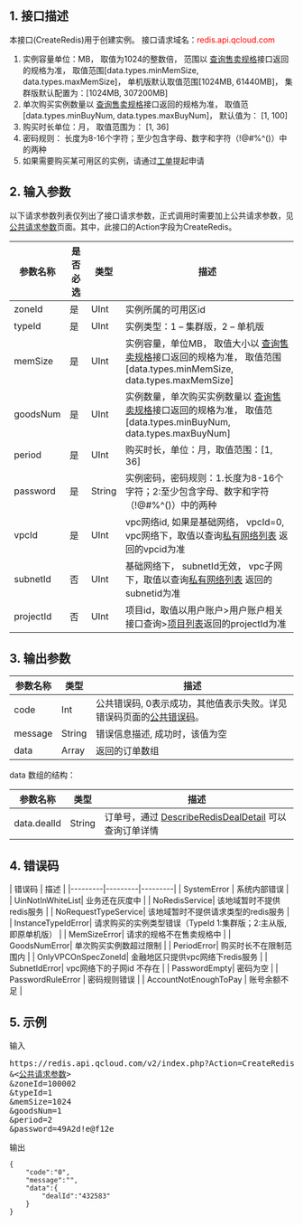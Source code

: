 ## 1. 接口描述
本接口(CreateRedis)用于创建实例。
接口请求域名：<font style='color:red'>redis.api.qcloud.com </font>

1) 实例容量单位：MB， 取值为1024的整数倍， 范围以 [查询售卖规格](http://www.qcloud.com/doc/api/260/4974)接口返回的规格为准， 取值范围[data.types.minMemSize, data.types.maxMemSize]， 单机版默认取值范围[1024MB, 61440MB]， 集群版默认配置为：[1024MB, 307200MB]
2) 单次购买实例数量以 [查询售卖规格](http://www.qcloud.com/doc/api/260/4974)接口返回的规格为准， 取值范[data.types.minBuyNum, data.types.maxBuyNum]， 默认值为： [1, 100]
3) 购买时长单位：月， 取值范围为： [1, 36]
4) 密码规则： 长度为8-16个字符；至少包含字母、数字和字符（!@#%^()）中的两种
5) 如果需要购买某可用区的实例，请通过[工单](https://console.qcloud.com/workorder/create?level1_id=10&level2_id=103&level1_name=%E6%95%B0%E6%8D%AE%E5%BA%93&level2_name=%E4%BA%91%E5%AD%98%E5%82%A8Redis%20CRS)提起申请


## 2. 输入参数
以下请求参数列表仅列出了接口请求参数，正式调用时需要加上公共请求参数，见<a href='/doc/api/260/1753' title='公共请求参数'>公共请求参数</a>页面。其中，此接口的Action字段为CreateRedis。

| 参数名称 | 是否必选  | 类型 | 描述 |
|---------|---------|---------|---------|
| zoneId | 是 | UInt | 实例所属的可用区id |
| typeId | 是 | UInt | 实例类型：1 – 集群版，2 – 单机版 |
| memSize | 是 | UInt | 实例容量，单位MB， 取值大小以 [查询售卖规格](http://www.qcloud.com/doc/api/260/4974)接口返回的规格为准， 取值范围[data.types.minMemSize, data.types.maxMemSize] |
| goodsNum | 是 | UInt | 实例数量，单次购买实例数量以 [查询售卖规格](http://www.qcloud.com/doc/api/260/4974)接口返回的规格为准， 取值范[data.types.minBuyNum, data.types.maxBuyNum]|
| period | 是 | UInt | 购买时长，单位：月，取值范围：[1, 36]|
| password | 是 | String | 实例密码，密码规则：1.长度为8-16个字符；2:至少包含字母、数字和字符（!@#%^()）中的两种 |
| vpcId | 是 | UInt | vpc网络id, 如果是基础网络， vpcId=0,  vpc网络下，取值以查询[私有网络列表](https://www.qcloud.com/doc/api/245/1372) 返回的vpcid为准|
| subnetId | 否 | UInt | 基础网络下， subnetId无效， vpc子网下，取值以查询[私有网络列表](https://www.qcloud.com/doc/api/245/1372) 返回的subnetid为准|
| projectId | 否 | UInt | 项目id，取值以用户账户>用户账户相关接口查询>[项目列表](https://www.qcloud.com/doc/api/403/4400)返回的projectId为准|


## 3. 输出参数
| 参数名称 | 类型 | 描述 |
|---------|---------|---------|
| code | Int | 公共错误码, 0表示成功，其他值表示失败。详见错误码页面的<a href='https://www.qcloud.com/doc/api/372/%E9%94%99%E8%AF%AF%E7%A0%81#1.E3.80.81.E5.85.AC.E5.85.B1.E9.94.99.E8.AF.AF.E7.A0.81' title='公共错误码'>公共错误码</a>。|
| message | String | 错误信息描述, 成功时，该值为空 |
| data | Array |返回的订单数组|

data 数组的结构：

| 参数名称 | 类型 | 描述 |
|---------|---------|---------|
| data.dealId | String | 订单号，通过 [DescribeRedisDealDetail](https://www.qcloud.com/doc/api/260/5329) 可以查询订单详情 |

## 4. 错误码
| 错误码 | 描述 |
|---------|---------|---------|
| SystemError | 系统内部错误 |
| UinNotInWhiteList| 业务还在灰度中 |
| NoRedisService| 该地域暂时不提供redis服务 |
| NoRequestTypeService| 该地域暂时不提供请求类型的redis服务 |
| InstanceTypeIdError| 请求购买的实例类型错误（TypeId 1:集群版；2:主从版,即原单机版） |
| MemSizeError| 请求的规格不在售卖规格中 |
| GoodsNumError| 单次购买实例数超过限制 |
| PeriodError| 购买时长不在限制范围内 |
| OnlyVPCOnSpecZoneId| 金融地区只提供vpc网络下redis服务 |
| SubnetIdError| vpc网络下的子网id 不存在 |
| PasswordEmpty| 密码为空 |
| PasswordRuleError | 密码规则错误 |
| AccountNotEnoughToPay | 账号余额不足 |

## 5. 示例
输入
<pre>
https://redis.api.qcloud.com/v2/index.php?Action=CreateRedis
&<<a href="https://www.qcloud.com/doc/api/229/6976">公共请求参数</a>>
&zoneId=100002
&typeId=1
&memSize=1024
&goodsNum=1
&period=2
&password=49A2d!e@f12e
</pre>
输出
```
{
    "code":"0",
    "message":"",
	"data":{
		"dealId":"432583"
	}
}
```